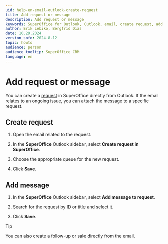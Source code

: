 ```yaml
---
uid: help-en-email-outlook-create-request
title: Add request or message
description: Add request or message
keywords: SuperOffice for Outlook, Outlook, email, create request, add message
author: Erik Lebiko, Bergfrid Dias
date: 10.29.2024
version_sofo: 2024.8.12
topic: howto
audience: person
audience_tooltip: SuperOffice CRM
language: en
---
```


# Add request or message

You can create a [request][1] in SuperOffice directly from Outlook. If the email relates to an ongoing issue, you can attach the message to a specific request.

## Create request

1. Open the email related to the request.

1. In the **SuperOffice** Outlook sidebar, select **Create request in SuperOffice**.

1. Choose the appropriate queue for the new request.

1. Click **Save**.

## Add message

1. In the **SuperOffice** Outlook sidebar, select **Add message to request**.

1. Search for the request by ID or title and select it.

1. Click **Save**.

> [!TIP]
> You can also create a follow-up or sale directly from the email.

<!-- Referenced links -->
[1]: ../../../request/learn/create.md

<!-- Referenced images -->
